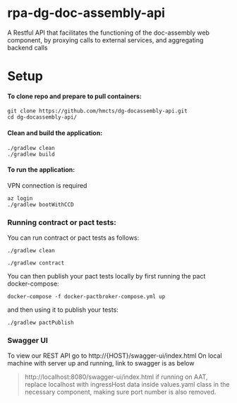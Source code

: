 # rpa-dg-doc-assembly-api
 A Restful API that facilitates the functioning of the doc-assembly web component, by proxying calls to external services, and aggregating backend calls

# Setup


#### To clone repo and prepare to pull containers:
```
git clone https://github.com/hmcts/dg-docassembly-api.git
cd dg-docassembly-api/
```

#### Clean and build the application:
```
./gradlew clean
./gradlew build
```

#### To run the application:

VPN connection is required

```
az login
./gradlew bootWithCCD
```



### Running contract or pact tests:

You can run contract or pact tests as follows:
```
./gradlew clean
```

```
./gradlew contract
```

You can then publish your pact tests locally by first running the pact docker-compose:

```
docker-compose -f docker-pactbroker-compose.yml up
```

and then using it to publish your tests:

```
./gradlew pactPublish
```

### Swagger UI
To view our REST API go to http://{HOST}/swagger-ui/index.html
On local machine with server up and running, link to swagger is as below
> http://localhost:8080/swagger-ui/index.html
> if running on AAT, replace localhost with ingressHost data inside values.yaml class in the necessary component, making sure port number is also removed.
